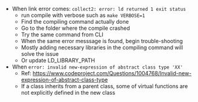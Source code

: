 - When link error comes: `collect2: error: ld returned 1 exit status`
  - run compile with verbose such as `make VERBOSE=1`
  - Find the compiling command actually done
  - Go to the folder where the compile crashed
  - Try the same command from CLI
  - When the same error messsage is found, begin trouble-shooting
  - Mostly adding necessary libraries in the compiling command will solve the issue
  - Or update LD_LIBRARY_PATH
- When  `error: invalid new-expression of abstract class type 'XX'`
  - Ref: https://www.codeproject.com/Questions/1004768/Invalid-new-expression-of-abstract-class-type
  - If a class inherits from a parent class, some of virtual functions are not explicitly defined in the new class
